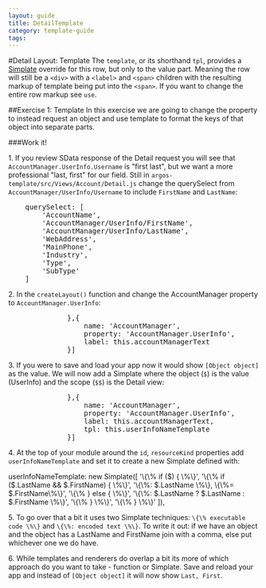 ---
layout: guide
title: DetailTemplate
category: template-guide
tags: 
---
#Detail Layout: Template
The `template`, or its shorthand `tpl`, provides a [Simplate](Simplate.html) override for this row, but only to the value part. Meaning the row will still be a `<div>` with a `<label>` and `<span>` children with the resulting markup of template being put into the `<span>`. If you want to change the entire row markup see `use`.

##Exercise 1: Template
In this exercise we are going to change the property to instead request an object and use template to format the keys of that object into separate parts.

###Work it!

1\. If you review SData response of the Detail request you will see that `AccountManager.UserInfo.Username` is "first last", but we want a more professional "last, first" for our field. Still in `argos-template/src/Views/Account/Detail.js` change the querySelect from `AccountManager/UserInfo/Username` to include `FirstName` and `LastName`:

<pre class="brush: js">
    querySelect: [
        'AccountName',
        'AccountManager/UserInfo/FirstName',
        'AccountManager/UserInfo/LastName',
        'WebAddress',
        'MainPhone',
        'Industry',
        'Type',
        'SubType'
    ]
</pre>

2\. In the `createLayout()` function and change the AccountManager property to `AccountManager.UserInfo`:

<pre class="brush: js">
              },{
                  name: 'AccountManager',
                  property: 'AccountManager.UserInfo',
                  label: this.accountManagerText
              }]
</pre>

3\. If you were to save and load your app now it would show `[Object object]` as the value. We will now add a Simplate where the object (`$`) is the value (UserInfo) and the scope (`$$`) is the Detail view:


<pre class="brush: js">
              },{
                  name: 'AccountManager',
                  property: 'AccountManager.UserInfo',
                  label: this.accountManagerText,
                  tpl: this.userInfoNameTemplate
              }]
</pre>

4\. At the top of your module around the `id`, `resourceKind` properties add `userInfoNameTemplate` and set it to create a new Simplate defined with:

</pre>
userInfoNameTemplate: new Simplate([
    '\{\% if ($) { \%\}',
        '\{\% if ($.LastName && $.FirstName) { \%\}',
            '\{\%: $.LastName \%\}, \{\%= $.FirstName\%\}',
        '\{\% } else { \%\}',
            '\{\%: $.LastName ? $.LastName : $.FirstName \%\}',
        '\{\% } \%\}',
    '\{\% } \%\}'
]),
</pre>

5\. To go over that a bit it uses two Simplate techniques: `\{\% executable code \%\}` and `\{\%: encoded text \%\}`. To write it out: if we have an object and the object has a LastName and FirstName join with a comma, else put whichever one we do have.

6\. While templates and renderers do overlap a bit its more of which approach do you want to take - function or Simplate. Save and reload your app and instead of `[Object object]` it will now show `Last, First`.
